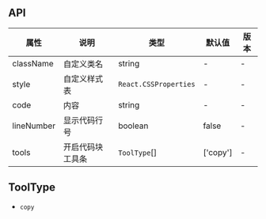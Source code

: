 ## API

| 属性       | 说明             | 类型                  | 默认值   | 版本 |
| ---------- | ---------------- | --------------------- | -------- | ---- |
| className  | 自定义类名       | string                | -        | -    |
| style      | 自定义样式表     | `React.CSSProperties` | -        | -    |
| code       | 内容             | string                | -        | -    |
| lineNumber | 显示代码行号     | boolean               | false    | -    |
| tools      | 开启代码块工具条 | `ToolType`[]          | ['copy'] | -    |

## ToolType

- `copy`
